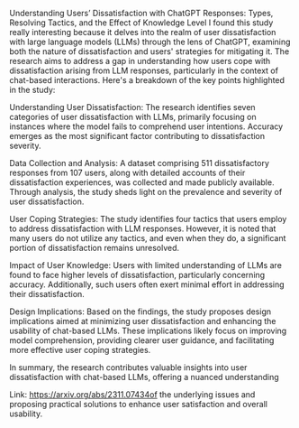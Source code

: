 Understanding Users’ Dissatisfaction with ChatGPT Responses: Types, Resolving Tactics, and the Effect of Knowledge Level
I found this study really interesting because it delves into the realm of user dissatisfaction with large language models (LLMs) through the lens of ChatGPT, examining both the nature of dissatisfaction and users' strategies for mitigating it. The research aims to address a gap in understanding how users cope with dissatisfaction arising from LLM responses, particularly in the context of chat-based interactions. Here's a breakdown of the key points highlighted in the study:

Understanding User Dissatisfaction: The research identifies seven categories of user dissatisfaction with LLMs, primarily focusing on instances where the model fails to comprehend user intentions. Accuracy emerges as the most significant factor contributing to dissatisfaction severity.

Data Collection and Analysis: A dataset comprising 511 dissatisfactory responses from 107 users, along with detailed accounts of their dissatisfaction experiences, was collected and made publicly available. Through analysis, the study sheds light on the prevalence and severity of user dissatisfaction.

User Coping Strategies: The study identifies four tactics that users employ to address dissatisfaction with LLM responses. However, it is noted that many users do not utilize any tactics, and even when they do, a significant portion of dissatisfaction remains unresolved.

Impact of User Knowledge: Users with limited understanding of LLMs are found to face higher levels of dissatisfaction, particularly concerning accuracy. Additionally, such users often exert minimal effort in addressing their dissatisfaction.

Design Implications: Based on the findings, the study proposes design implications aimed at minimizing user dissatisfaction and enhancing the usability of chat-based LLMs. These implications likely focus on improving model comprehension, providing clearer user guidance, and facilitating more effective user coping strategies.

In summary, the research contributes valuable insights into user dissatisfaction with chat-based LLMs, offering a nuanced understanding 

Link: https://arxiv.org/abs/2311.07434of the underlying issues and proposing practical solutions to enhance user satisfaction and overall usability.
